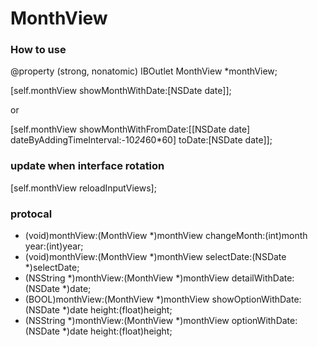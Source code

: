 # MonthView

### How to use
@property (strong, nonatomic) IBOutlet MonthView *monthView;

[self.monthView showMonthWithDate:[NSDate date]];

or

[self.monthView showMonthWithFromDate:[[NSDate date] dateByAddingTimeInterval:-10*24*60*60] toDate:[NSDate date]];

### update when interface rotation
[self.monthView reloadInputViews];

### protocal
- (void)monthView:(MonthView *)monthView changeMonth:(int)month year:(int)year;
- (void)monthView:(MonthView *)monthView selectDate:(NSDate *)selectDate;
- (NSString *)monthView:(MonthView *)monthView detailWithDate:(NSDate *)date;
- (BOOL)monthView:(MonthView *)monthView showOptionWithDate:(NSDate *)date height:(float)height;
- (NSString *)monthView:(MonthView *)monthView optionWithDate:(NSDate *)date height:(float)height;
